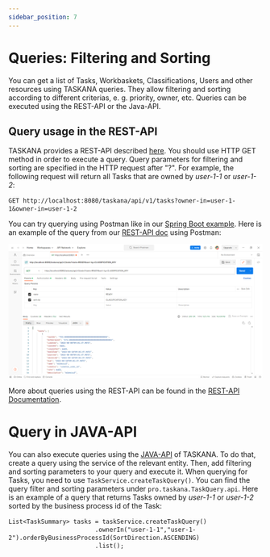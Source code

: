 ```yaml
---
sidebar_position: 7
---
```


# Queries: Filtering and Sorting

You can get a list of Tasks, Workbaskets, Classifications, Users and other resources using TASKANA queries. They allow filtering and sorting according to different criterias, e. g. priority, owner, etc. Queries can be executed using the REST-API or the Java-API. 

## Query usage in the REST-API
TASKANA provides a REST-API described [here](../core-concepts/restApi). You should use HTTP GET method in order to execute a query. Query parameters for filtering and sorting are specified in the HTTP request after "?". For example, the following request will return all Tasks that are owned by *user-1-1* or *user-1-2*:
```
GET http://localhost:8080/taskana/api/v1/tasks?owner-in=user-1-1&owner-in=user-1-2
```

You can try querying using Postman like in our [Spring Boot example](../getting-started/exampleSpringBoot.md#step-5-try-out-the-rest-api).
Here is an example of the query from our [REST-API doc](../core-concepts/restApi) using Postman:

![Query](../static/features/postman-query.png)

More about queries using the REST-API can be found in the [REST-API Documentation](https://taskana.azurewebsites.net/taskana/docs/rest/rest-api.html).

# Query in JAVA-API
You can also execute queries using the [JAVA-API](../core-concepts/javaApiUsage.md) of TASKANA. To do that, create a query using the service of the relevant entity. Then, add filtering and sorting parameters to your query and execute it. When querying for Tasks, you need to use ``TaskService.createTaskQuery()``. You can find the query filter and sorting parameters under ``pro.taskana.TaskQuery.api``.
Here is an example of a query that returns Tasks owned by *user-1-1* or *user-1-2* sorted by the business process id of the Task:
```language
List<TaskSummary> tasks = taskService.createTaskQuery()
                        .ownerIn("user-1-1","user-1-2").orderByBusinessProcessId(SortDirection.ASCENDING)
                        .list();
```
